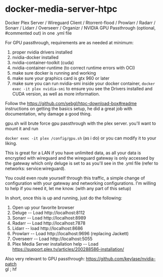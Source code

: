 # docker-media-server-htpc
Docker Plex Server / Wireguard Client / Rtorrent-flood / Prowlarr / Radarr / Sonarr / Lidarr / Overseerr / Organizr / NVIDIA GPU Passthrough (optional, #commented out) in one .yml file

For GPU passthrough, requirements are as needed at minimum:
1. proper nvidia drivers installed
2. nvidia-docker installed
3. nvidia-container-toolkit (cuda)
4. nvidia-container-runtime (to correct runtime errors with OCI)
5. make sure docker is running and working
6. make sure your graphics card is gtx 960 or later
7. make sure you can run nvidia-smi inside your docker container, <code>docker exec -it plex nvidia-smi</code> to ensure you see the Drivers installed and CUDA version, as well as more information.

Follow the https://github.com/sebgl/htpc-download-box#readme instructions on getting the basics setup, he did a great job with documentation, why damage a good thing.

gpu.sh will brute force gpu passthrough with the plex server. you'll want to mount it and run 

<code>docker exec -it plex /config/gpu.sh</code>
(as i do) or you can modify it to your liking.

This is great for a LAN if you have unlimited data, as all your data is encrypted with wireguard and the wireguard gateway is only accessed by the gateway which only deluge is set to as you'll see in the .yml file (refer to networks: service:wireguard). 

You could even route yourself through this traffic, a simple change of configuration with your gateway and networking configurations. I'm willing to help if you need it, let me know. (with any part of this setup)

In short, once this is up and running, just do the following:
1. Open up your favorite browser
2. Deluge -- Load http://localhost:8112
3. Sonarr -- Load http://localhost:8989
4. Radarr -- Load http://localhost:7878
5. Lidarr -- load http://localhost:8686
6. Prowlarr -- Load http://localhost:9696 (replacing Jackett)
7. Overseerr -- Load http://localhost:5055
8. Plex Media Server installation help -- Load https://support.plex.tv/articles/200288586-installation/

Also very relevant to GPU passthrough: https://github.com/keylase/nvidia-patch <br>
gl ; hf
